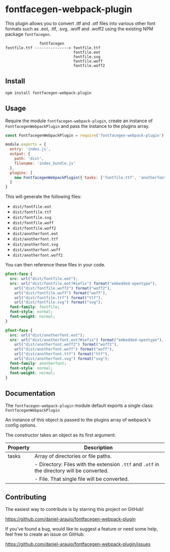 # fontfacegen-webpack-plugin

This plugin allows you to convert .ttf and .otf files into various other font
formats such as .eot, .ttf, .svg, .woff and .woff2 using the existing NPM
package `fontfacegen`.

```
               fontfacegen
fontfile.ttf ---------------> fontfile.ttf
                              fontfile.eot
                              fontfile.svg
                              fontfile.woff
                              fontfile.woff2
```


## Install

```
npm install fontfacegen-webpack-plugin
```


## Usage

Require the module  `fontfacegen-webpack-plugin`, create an instance of
`FontfacegenWebpackPlugin` and pass the instance to the plugins array.

```js
const FontfacegenWebpackPlugin = require('fontfacegen-webpack-plugin')

module.exports = {
  entry: 'index.js',
  output: {
    path: 'dist',
    filename: 'index_bundle.js'
  },
  plugins: [
    new FontfacegenWebpackPlugin({ tasks: ['fontfile.ttf', 'anotherfont.otf'] })
  ]
}
```

This will generate the following files:

- `dist/fontfile.eot`
- `dist/fontfile.ttf`
- `dist/fontfile.svg`
- `dist/fontfile.woff`
- `dist/fontfile.woff2`
- `dist/anotherfont.eot`
- `dist/anotherfont.ttf`
- `dist/anotherfont.svg`
- `dist/anotherfont.woff`
- `dist/anotherfont.woff2`

You can then reference these files in your code.

```css
@font-face {
  src: url("dist/fontfile.eot");
  src: url("dist/fontfile.eot?#iefix") format("embedded-opentype"),
    url("dist/fontfile.woff2") format("woff2"),
    url("dist/fontfile.woff") format("woff"),
    url("dist/fontfile.ttf") format("ttf"),
    url("dist/fontfile.svg") format("svg");
  font-family: fontfile;
  font-style: normal;
  font-weight: normal;
}

@font-face {
  src: url("dist/anotherfont.eot");
  src: url("dist/anotherfont.eot?#iefix") format("embedded-opentype"),
    url("dist/anotherfont.woff2") format("woff2"),
    url("dist/anotherfont.woff") format("woff"),
    url("dist/anotherfont.ttf") format("ttf"),
    url("dist/anotherfont.svg") format("svg");
  font-family: anotherfont;
  font-style: normal;
  font-weight: normal;
}
```


## Documentation

The `fontfacegen-webpack-plugin` module default exports a single class:
`FontfacegenWebpackPlugin`

An instance of this object is passed to the plugins array of webpack's config
options.

The constructor takes an object as its first argument:

| Property | Description                                                                                 |
|----------|---------------------------------------------------------------------------------------------|
| tasks    | Array of directories or file paths.                                                         |
|          | - Directory: Files with the extension `.ttf` and `.otf` in the directory will be converted. |
|          | - File. That single file will be converted.                                                 |


## Contributing

The easiest way to contribute is by starring this project on GitHub!

https://github.com/daniel-araujo/fontfacegen-webpack-plugin

If you've found a bug, would like to suggest a feature or need some help, feel
free to create an issue on GitHub:

https://github.com/daniel-araujo/fontfacegen-webpack-plugin/issues

